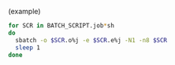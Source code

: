 
(example)
```bash
for SCR in BATCH_SCRIPT.job*sh
do
  sbatch -o $SCR.o%j -e $SCR.e%j -N1 -n8 $SCR
  sleep 1
done
```

